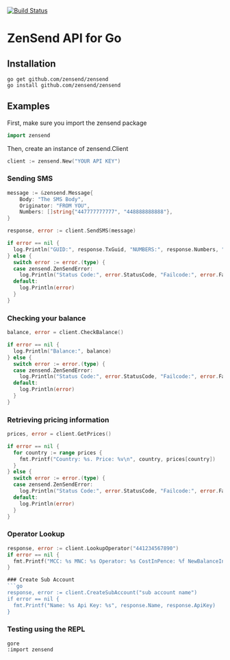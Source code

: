 [![Build Status](https://travis-ci.org/zensend/zensend_go_api.svg?branch=master)](https://travis-ci.org/zensend/zensend_go_api)
# ZenSend API for Go

## Installation

    go get github.com/zensend/zensend
    go install github.com/zensend/zensend

## Examples
First, make sure you import the zensend package
```go
import zensend
```
Then, create an instance of zensend.Client
```go
client := zensend.New("YOUR API KEY")
```

### Sending SMS
```go
message := &zensend.Message{
    Body: "The SMS Body",
    Originator: "FROM YOU",
    Numbers: []string{"447777777777", "448888888888"},
}

response, error := client.SendSMS(message)

if error == nil {
  log.Println("GUID:", response.TxGuid, "NUMBERS:", response.Numbers, "SMS Parts:", response.SmsParts, "Encoding:", response.Encoding)
} else {
  switch error := error.(type) {
  case zensend.ZenSendError:
    log.Println("Status Code:", error.StatusCode, "Failcode:", error.FailCode, "Parameter:", error.Parameter)
  default:
    log.Println(error)
  }
}
```

### Checking your balance
```go
balance, error = client.CheckBalance()

if error == nil {
  log.Println("Balance:", balance)
} else {
  switch error := error.(type) {
  case zensend.ZenSendError:
    log.Println("Status Code:", error.StatusCode, "Failcode:", error.FailCode, "Parameter:", error.Parameter)
  default:
    log.Println(error)
  }
}
```

### Retrieving pricing information
```go
prices, error = client.GetPrices()

if error == nil {
  for country := range prices {
    fmt.Printf("Country: %s. Price: %v\n", country, prices[country])
  }
} else {
  switch error := error.(type) {
  case zensend.ZenSendError:
    log.Println("Status Code:", error.StatusCode, "Failcode:", error.FailCode, "Parameter:", error.Parameter)
  default:
    log.Println(error)
  }
}
```

### Operator Lookup
```go
response, error := client.LookupOperator("441234567890")
if error == nil {
  fmt.Printf("MCC: %s MNC: %s Operator: %s CostInPence: %f NewBalanceInPence: %f", response.MCC, response.MNC, response.Operator, response.CostInPence, response.NewBalanceInPence)
} 

### Create Sub Account
```go
response, error := client.CreateSubAccount("sub account name")
if error == nil {
  fmt.Printf("Name: %s Api Key: %s", response.Name, response.ApiKey)
}
```
  
### Testing using the REPL

    gore
    :import zensend

